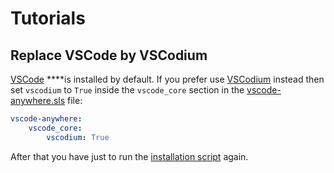 # Tutorials

## Replace VSCode by VSCodium

 [VSCode](https://code.visualstudio.com) ****is installed by default. If you prefer use [VSCodium](https://vscodium.com) instead then set `vscodium` to `True` inside the `vscode_core` section in the [vscode-anywhere.sls](structure/conf/saltstack/pillar.md#vscode-anywhere-sls) file:

```yaml
vscode-anywhere:
    vscode_core:
        vscodium: True
```

After that you have just to run the [installation script](structure/tools/install.md) again.

